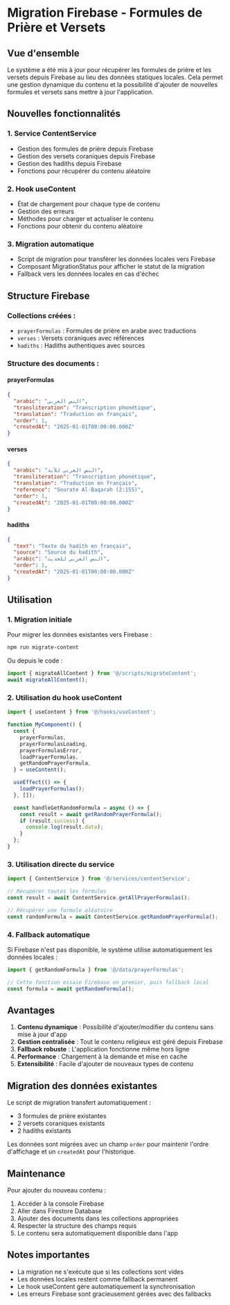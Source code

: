 # Migration Firebase - Formules de Prière et Versets

## Vue d'ensemble

Le système a été mis à jour pour récupérer les formules de prière et les versets depuis Firebase au lieu des données statiques locales. Cela permet une gestion dynamique du contenu et la possibilité d'ajouter de nouvelles formules et versets sans mettre à jour l'application.

## Nouvelles fonctionnalités

### 1. Service ContentService
- Gestion des formules de prière depuis Firebase
- Gestion des versets coraniques depuis Firebase  
- Gestion des hadiths depuis Firebase
- Fonctions pour récupérer du contenu aléatoire

### 2. Hook useContent
- État de chargement pour chaque type de contenu
- Gestion des erreurs
- Méthodes pour charger et actualiser le contenu
- Fonctions pour obtenir du contenu aléatoire

### 3. Migration automatique
- Script de migration pour transférer les données locales vers Firebase
- Composant MigrationStatus pour afficher le statut de la migration
- Fallback vers les données locales en cas d'échec

## Structure Firebase

### Collections créées :
- `prayerFormulas` : Formules de prière en arabe avec traductions
- `verses` : Versets coraniques avec références
- `hadiths` : Hadiths authentiques avec sources

### Structure des documents :

#### prayerFormulas
```json
{
  "arabic": "النص العربي",
  "transliteration": "Transcription phonétique",
  "translation": "Traduction en français",
  "order": 1,
  "createdAt": "2025-01-01T00:00:00.000Z"
}
```

#### verses
```json
{
  "arabic": "النص العربي للآية",
  "transliteration": "Transcription phonétique",
  "translation": "Traduction en français",
  "reference": "Sourate Al-Baqarah (2:155)",
  "order": 1,
  "createdAt": "2025-01-01T00:00:00.000Z"
}
```

#### hadiths
```json
{
  "text": "Texte du hadith en français",
  "source": "Source du hadith",
  "arabic": "النص العربي للحديث",
  "order": 1,
  "createdAt": "2025-01-01T00:00:00.000Z"
}
```

## Utilisation

### 1. Migration initiale
Pour migrer les données existantes vers Firebase :

```bash
npm run migrate-content
```

Ou depuis le code :
```typescript
import { migrateAllContent } from '@/scripts/migrateContent';
await migrateAllContent();
```

### 2. Utilisation du hook useContent
```typescript
import { useContent } from '@/hooks/useContent';

function MyComponent() {
  const {
    prayerFormulas,
    prayerFormulasLoading,
    prayerFormulasError,
    loadPrayerFormulas,
    getRandomPrayerFormula,
  } = useContent();

  useEffect(() => {
    loadPrayerFormulas();
  }, []);

  const handleGetRandomFormula = async () => {
    const result = await getRandomPrayerFormula();
    if (result.success) {
      console.log(result.data);
    }
  };
}
```

### 3. Utilisation directe du service
```typescript
import { ContentService } from '@/services/contentService';

// Récupérer toutes les formules
const result = await ContentService.getAllPrayerFormulas();

// Récupérer une formule aléatoire
const randomFormula = await ContentService.getRandomPrayerFormula();
```

### 4. Fallback automatique
Si Firebase n'est pas disponible, le système utilise automatiquement les données locales :

```typescript
import { getRandomFormula } from '@/data/prayerFormulas';

// Cette fonction essaie Firebase en premier, puis fallback local
const formula = await getRandomFormula();
```

## Avantages

1. **Contenu dynamique** : Possibilité d'ajouter/modifier du contenu sans mise à jour d'app
2. **Gestion centralisée** : Tout le contenu religieux est géré depuis Firebase
3. **Fallback robuste** : L'application fonctionne même hors ligne
4. **Performance** : Chargement à la demande et mise en cache
5. **Extensibilité** : Facile d'ajouter de nouveaux types de contenu

## Migration des données existantes

Le script de migration transfert automatiquement :
- 3 formules de prière existantes
- 2 versets coraniques existants  
- 2 hadiths existants

Les données sont migrées avec un champ `order` pour maintenir l'ordre d'affichage et un `createdAt` pour l'historique.

## Maintenance

Pour ajouter du nouveau contenu :
1. Accéder à la console Firebase
2. Aller dans Firestore Database
3. Ajouter des documents dans les collections appropriées
4. Respecter la structure des champs requis
5. Le contenu sera automatiquement disponible dans l'app

## Notes importantes

- La migration ne s'exécute que si les collections sont vides
- Les données locales restent comme fallback permanent
- Le hook useContent gère automatiquement la synchronisation
- Les erreurs Firebase sont gracieusement gérées avec des fallbacks

